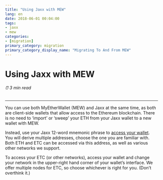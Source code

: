 ```yaml
---
title: "Using Jaxx with MEW"
lang: en
date: 2018-06-01 00:04:00
tags:
- jaxx
- mew
categories:
- [migration]
primary_category: migration
primary_category_display_name: "Migrating To And From MEW"
---
```


# __Using Jaxx with MEW__
###### ⏰ 3 min read
***

You can use both MyEtherWallet (MEW) and Jaxx at the same time, as both are client-side wallets that allow access to the Ethereum blockchain. There is no need to ‘import’ or ‘sweep’ your ETH from your Jaxx wallet to a new wallet with MEW.

Instead, use your Jaxx 12-word mnemonic phrase to [access your wallet](). You will derive multiple addresses, choose the one you are familiar with. Both ETH and ETC can be accessed via this address, as well as various other networks we support.

To access your ETC (or other networks), access your wallet and change your network in the upper-right hand corner of your wallet’s interface. We offer multiple nodes for ETC, so choose whichever is right for you. (Don’t overthink it.)
